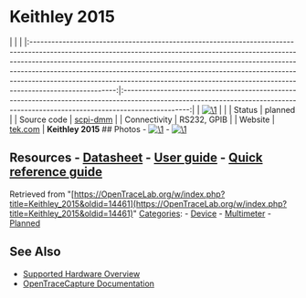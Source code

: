 # Keithley 2015

| | | |:-----------------------------------------------------------------------------------------------------------------------------------------------------------------------------------------------------------------------------------------------------------------------------------------------------------------------------------------------------------------------------------------------------------------------------:|:------------------------------------------------------------------------------------------------------------------------------------------------------------------------------:| | [![\1](../../assets/hardware/general/\2)](./File:Keithley-2015-mugshot.png.html) | | | Status | planned | | Source code | [scpi-dmm](http://github.com/OpenTraceLab/?p=OpenTraceCapture.git;a=tree;f=src/hardware/scpi-dmm) | | Connectivity | RS232, GPIB | | Website | [tek.com](https://uk.tek.com/tektronix-and-keithley-digital-multimeter/keithley-2015-series-thd-and-audio-analysis-multimeter) | **Keithley 2015** ## Photos \- 
[![\1](../../assets/hardware/general/\2)](./File:Keithley-2015-front.jpg.html)
\- 
[![\1](../../assets/hardware/general/\2)](./File:Keithley-2015-back.jpg.html)
## Resources \- [Datasheet](https://download.tek.com/datasheet/1KW-61135-1_2015_Datasheet_071019.pdf) \- [User guide](https://download.tek.com/manual/2015-900-01\(F-Aug2003\)\(User\).pdf) \- [Quick reference guide](https://download.tek.com/manual/2015-903-01\(A-Dec2001\)\(QRG\).pdf)
Retrieved from "[https://OpenTraceLab.org/w/index.php?title=Keithley_2015&oldid=14461](https://OpenTraceLab.org/w/index.php?title=Keithley_2015&oldid=14461)" 
[Categories](specialcategories-specialcategories.md): \- [Device](./Category:Device.html "Category:Device") \- [Multimeter](./Category:Multimeter.html "Category:Multimeter") \- [Planned](./Category:Planned.html "Category:Planned")

## See Also
- [Supported Hardware Overview](../supported-hardware.md)
- [OpenTraceCapture Documentation](../../opentracecapture/overview.md)
